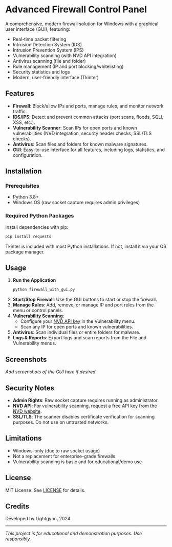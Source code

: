 # Advanced Firewall Control Panel

A comprehensive, modern firewall solution for Windows with a graphical user interface (GUI), featuring:
- Real-time packet filtering
- Intrusion Detection System (IDS)
- Intrusion Prevention System (IPS)
- Vulnerability scanning (with NVD API integration)
- Antivirus scanning (file and folder)
- Rule management (IP and port blocking/whitelisting)
- Security statistics and logs
- Modern, user-friendly interface (Tkinter)

## Features

- **Firewall**: Block/allow IPs and ports, manage rules, and monitor network traffic.
- **IDS/IPS**: Detect and prevent common attacks (port scans, floods, SQLi, XSS, etc.).
- **Vulnerability Scanner**: Scan IPs for open ports and known vulnerabilities (NVD integration, security header checks, SSL/TLS checks).
- **Antivirus**: Scan files and folders for known malware signatures.
- **GUI**: Easy-to-use interface for all features, including logs, statistics, and configuration.

## Installation

### Prerequisites
- Python 3.8+
- Windows OS (raw socket capture requires admin privileges)

### Required Python Packages
Install dependencies with pip:
```bash
pip install requests
```

Tkinter is included with most Python installations. If not, install it via your OS package manager.

## Usage

1. **Run the Application**
   ```bash
   python firewall_with_gui.py
   ```
2. **Start/Stop Firewall**: Use the GUI buttons to start or stop the firewall.
3. **Manage Rules**: Add, remove, or manage IP and port rules from the menu or control panels.
4. **Vulnerability Scanning**:
   - Configure your [NVD API key](https://nvd.nist.gov/developers/request-an-api-key) in the Vulnerability menu.
   - Scan any IP for open ports and known vulnerabilities.
5. **Antivirus**: Scan individual files or entire folders for malware.
6. **Logs & Reports**: Export logs and scan reports from the File and Vulnerability menus.

## Screenshots

*Add screenshots of the GUI here if desired.*

## Security Notes
- **Admin Rights**: Raw socket capture requires running as administrator.
- **NVD API**: For vulnerability scanning, request a free API key from the [NVD website](https://nvd.nist.gov/developers/request-an-api-key).
- **SSL/TLS**: The scanner disables certificate verification for scanning purposes. Do not use on untrusted networks.

## Limitations
- Windows-only (due to raw socket usage)
- Not a replacement for enterprise-grade firewalls
- Vulnerability scanning is basic and for educational/demo use

## License

MIT License. See [LICENSE](LICENSE) for details.

## Credits

Developed by Lightgync, 2024.

---

*This project is for educational and demonstration purposes. Use responsibly.*
